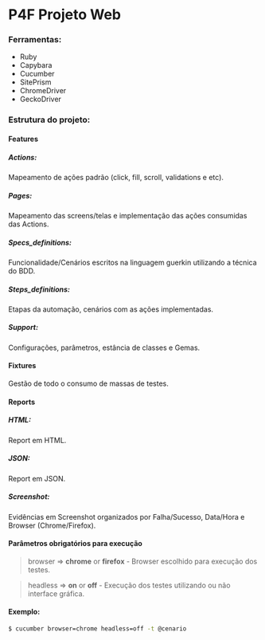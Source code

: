 # P4F Projeto Web

### Ferramentas:

- Ruby
- Capybara 
- Cucumber
- SitePrism
- ChromeDriver
- GeckoDriver

### Estrutura do projeto:

#### Features
##### Actions: 
Mapeamento de ações padrão (click, fill, scroll, validations e etc).
##### Pages: 
Mapeamento das screens/telas e implementação das ações consumidas das Actions.
##### Specs_definitions: 
Funcionalidade/Cenários escritos na linguagem guerkin utilizando a técnica do BDD.
##### Steps_definitions:
Etapas da automação, cenários com as ações implementadas.
##### Support:
Configurações, parâmetros, estância de classes e Gemas.

#### Fixtures
Gestão de todo o consumo de massas de testes.

#### Reports
##### HTML:
Report em HTML.
##### JSON:
Report em JSON.
##### Screenshot:
Evidências em Screenshot organizados por Falha/Sucesso, Data/Hora e Browser (Chrome/Firefox).

#### Parâmetros obrigatórios para execução

> browser => **chrome** or **firefox** - Browser escolhido para execução dos testes.

> headless => **on** or **off** - Execução dos testes utilizando ou não interface gráfica.

#### Exemplo:

```sh
$ cucumber browser=chrome headless=off -t @cenario
```
